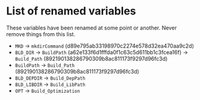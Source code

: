 # List of renamed variables

These variables have been renamed at some point or another.
Never remove things from this list.

 - `MKD` -> `mkdirCommand` (d89e795ab33198970c2274e578d32ea470aa9c2d)
 - `BLD_DIR` -> `BuildPath` (a62e133f6d1fffda0f1c63c5d611bb1c3fcea16f) -> `Build_Path` (892190138286790309b8ac811173f9297d96fc3d)
 - `BuildPath` -> `Build_Path` (892190138286790309b8ac811173f9297d96fc3d)
 - `BLD_DEPDIR` -> `Build_DepPath`
 - `BLD_LIBDIR` -> `Build_LibPath`
 - `OPT` -> `Build_Optimization`
